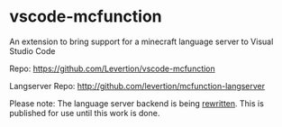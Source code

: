 # vscode-mcfunction

An extension to bring support for a minecraft language server to Visual Studio Code

Repo: https://github.com/Levertion/vscode-mcfunction

Langserver Repo: http://github.com/levertion/mcfunction-langserver

Please note: The language server backend is being [rewritten](http://github.com/levertion/mcfunction). This is published for use until this work is done.
